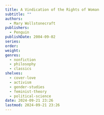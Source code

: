 ```yaml
---
title: A Vindication of the Rights of Woman
subtitle: ""
authors:
  - Mary Wollstonecraft
publishers:
  - Penguin
publishDate: 2004-09-02
series: 
order: 
weight: 
genres:
  - nonfiction
  - philosophy
  - classics
shelves:
  - cover-love
  - activism
  - gender-studies
  - feminist-theory
  - political-science
date: 2024-09-21 23:26
lastmod: 2024-09-21 23:26
---
```

